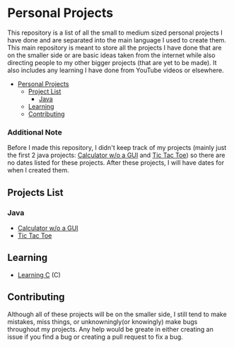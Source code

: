 # Personal Projects

This repository is a list of all the small to medium sized personal projects I have done and are separated into the main language I used to create them. This main repository is meant to store all the projects I have done that are on the smaller side or are basic ideas taken from the internet while also directing people to my other bigger projects (that are yet to be made). It also includes any learning I have done from YouTube videos or elsewhere.

- [Personal Projects](#personal-projects)
  - [Project List](#projects-list)
    - [Java](#java)
  - [Learning](#learning)
  - [Contributing](#contributing)

### Additional Note
Before I made this repository, I didn't keep track of my projects (mainly just the first 2 java projects: [Calculator w/o a GUI](https://github.com/Dossr-NK/Personal-Projects/tree/main/Java/Calculator%20no%20GUI) and [Tic Tac Toe](https://github.com/Dossr-NK/Personal-Projects/tree/main/Java/Tic%20Tac%20Toe)) so there are no dates listed for these projects. After these projects, I will have dates for when I created them.

## Projects List
### Java
  - [Calculator w/o a GUI](https://github.com/Dossr-NK/Personal-Projects/tree/main/Java/Calculator%20no%20GUI)
  - [Tic Tac Toe](https://github.com/Dossr-NK/Personal-Projects/tree/main/Java/Tic%20Tac%20Toe)

<!-- Will add ## Larger Projects List later when I create one. -->

## Learning

- [Learning C](https://github.com/Dossr-NK/Personal-Projects/tree/main/C/Learning%20C) (C)

## Contributing
Although all of these projects will be on the smaller side, I still tend to make mistakes, miss things, or unknowningly(or knowingly) make bugs throughout my projects. Any help would be greate in either creating an issue if you find a bug or creating a pull request to fix a bug. 
